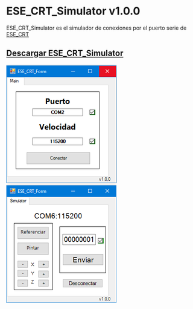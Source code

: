 # ESE_CRT_Simulator v1.0.0 

ESE_CRT_Simulator es el simulador de conexiones por el puerto serie
de [ESE_CRT](https://github.com/Esteban1914/ESE_CRT)

## [Descargar ESE_CRT_Simulator](https://github.com/Esteban1914/ESE_CRT_Simulator/raw/master/media/ESE_CRT_Simulator/ESE_CRT_Simulator.rar)

![Foto de ESE_CRT_Simulator](https://github.com/Esteban1914/ESE_CRT_Simulator/blob/master/media/ESE_CRT_Simulator0.png)
![Foto de ESE_CRT_Simulator](https://github.com/Esteban1914/ESE_CRT_Simulator/blob/master/media/ESE_CRT_Simulator1.png)